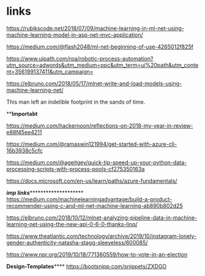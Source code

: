 # links
https://rubikscode.net/2018/07/09/machine-learning-in-ml-net-using-machine-learning-model-in-asp-net-mvc-application/

https://medium.com/@flash2048/ml-net-beginning-of-use-4265012f825f

https://www.uipath.com/rpa/robotic-process-automation?utm_source=adwords&utm_medium=ppc&utm_term=ui%20path&utm_content=356199137411&utm_campaign=

https://elbruno.com/2018/05/17/mlnet-write-and-load-models-using-machine-learning-net/



This man left an indelible footprint in the sands of time.


************Importabt**********

https://medium.com/hackernoon/reflections-on-2018-my-year-in-review-e88f45ee4211


https://medium.com/@ramaswin121994/get-started-with-azure-cli-16b3938c5cfc


https://medium.com/@ageitgey/quick-tip-speed-up-your-python-data-processing-scripts-with-process-pools-cf275350163a

https://docs.microsoft.com/en-us/learn/paths/azure-fundamentals/


*******************imp links***************************************
https://medium.com/machinelearningadvantage/build-a-product-recommender-using-c-and-ml-net-machine-learning-ab890b802d25

https://elbruno.com/2018/10/12/mlnet-analyzing-pipeline-data-in-machine-learning-net-using-the-new-api-0-6-0-thanks-linq/

https://www.theatlantic.com/technology/archive/2019/10/instagram-lonely-gender-authenticity-natasha-stagg-sleeveless/600085/


https://www.npr.org/2019/10/18/771360559/how-to-vote-in-an-election


****************************Design-Templates********************************
https://bootsnipp.com/snippets/ZXDGO
